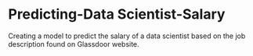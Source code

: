 # Predicting-Data Scientist-Salary
Creating a model to predict the salary of a data scientist based on the job description found on Glassdoor website.
